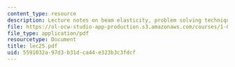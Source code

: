 ```yaml
---
content_type: resource
description: Lecture notes on beam elasticity, problem solving technique, and examples.
file: https://ol-ocw-studio-app-production.s3.amazonaws.com/courses/1-050-engineering-mechanics-i-fall-2007/5591032a97d3b31dca44e323b3c3fdcf_lec25.pdf
file_type: application/pdf
resourcetype: Document
title: lec25.pdf
uid: 5591032a-97d3-b31d-ca44-e323b3c3fdcf
---
```

